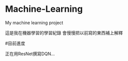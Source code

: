 # Machine-Learning
My machine learning project

這是我在機器學習的學習紀錄
會慢慢把以前寫的東西補上解釋


#目前進度

正在用ResNet撰寫DQN...

